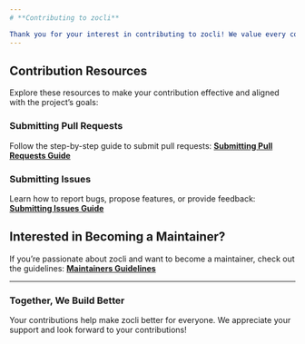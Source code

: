 ```yaml
---
# **Contributing to zocli**

Thank you for your interest in contributing to zocli! We value every contribution, whether it’s reporting a bug, suggesting an improvement, or submitting code. Here’s how you can get started:
---
```


## **Contribution Resources**

Explore these resources to make your contribution effective and aligned with the project’s goals:

### **Submitting Pull Requests**

Follow the step-by-step guide to submit pull requests:
[**Submitting Pull Requests Guide**](docs/content/contributing/submitting-pull-requests.md)

### **Submitting Issues**

Learn how to report bugs, propose features, or provide feedback:
[**Submitting Issues Guide**](docs/content/contributing/submitting-issues.md)

## **Interested in Becoming a Maintainer?**

If you’re passionate about zocli and want to become a maintainer, check out the guidelines:
[**Maintainers Guidelines**](docs/content/contributing/maintainers-guidelines.md)

---

### **Together, We Build Better**

Your contributions help make zocli better for everyone. We appreciate your support and look forward to your contributions!
